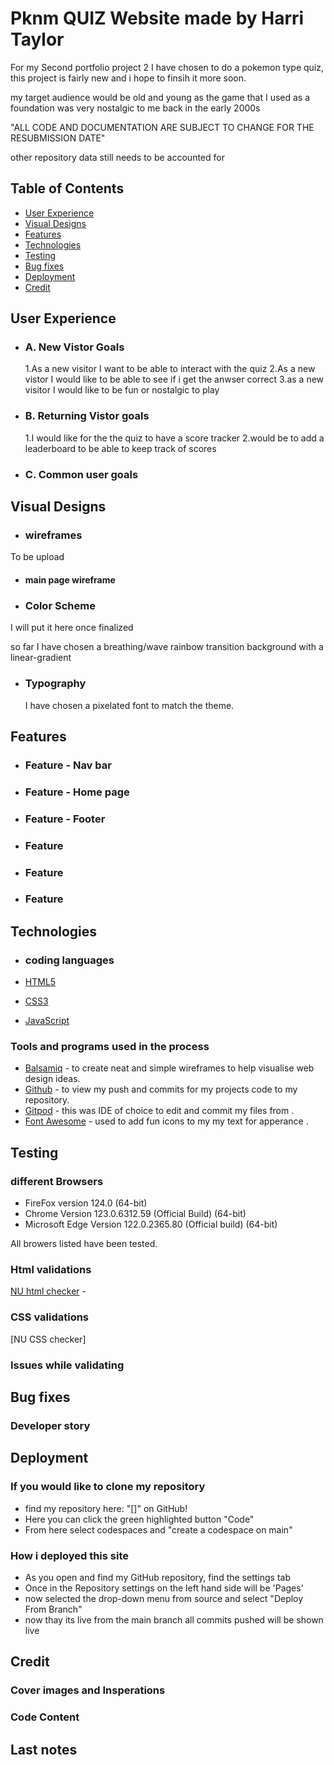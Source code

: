 # Pknm QUIZ Website made by Harri Taylor

For my Second portfolio project 2 I have chosen to do a pokemon type quiz, this project is fairly new and i hope to finsih it more soon.

my target audience would be old and young as the game that I used as a foundation was very nostalgic to me back in the early 2000s

"ALL CODE AND DOCUMENTATION ARE SUBJECT TO CHANGE FOR THE RESUBMISSION DATE"

other repository data still needs to be accounted for

## Table of Contents

* [User Experience](#user-experience)
* [Visual Designs](#visual-design)
* [Features](#features)
* [Technologies](#technologies)
* [Testing](#testing)
* [Bug fixes](#Bug-Issues)
* [Deployment](#deployment)
* [Credit](#credit)

## User Experience

  - ### A. New Vistor Goals

    1.As a new visitor I want to be able to interact with the quiz
    2.As a new vistor I would like to be able to see if i get the anwser correct
    3.as a new visitor I would like to be fun or nostalgic to play

  - ### B. Returning Vistor goals 

    1.I would like for the the quiz to have a score tracker
    2.would be to add a leaderboard to be able to keep track of scores

  - ### C. Common user goals 




## Visual Designs

- ### wireframes
To be upload 

  - #### main page wireframe



- ### Color Scheme

I will put it here once finalized 

so far I have chosen a breathing/wave rainbow transition background with a linear-gradient

- ### Typography
  I have chosen a pixelated font to match the theme.

## Features

 - ### Feature - Nav bar


 - ### Feature - Home page


 - ### Feature - Footer


 - ### Feature 


 - ### Feature


 - ### Feature


## Technologies

- ### coding languages

- [HTML5](https://en.wikipedia.org/wiki/HTML)
- [CSS3](https://en.wikipedia.org/wiki/CSS)
- [JavaScript](https://en.wikipedia.org/wiki/JavaScript)

### Tools and programs used in the process

- [Balsamiq](https://balsamiq.com/) - to create neat and simple wireframes to help visualise web design ideas.
- [Github](https://github.com/) - to view my push and commits for my projects code to my repository.
- [Gitpod](https://www.gitpod.io/) - this was IDE of choice to edit and commit my files from .
- [Font Awesome](https://fontawesome.com/) - used to add fun icons to my my text for apperance .


## Testing 

### different Browsers

- FireFox version 124.0 (64-bit)
- Chrome Version 123.0.6312.59 (Official Build) (64-bit)
- Microsoft Edge Version 122.0.2365.80 (Official build) (64-bit)

All browers listed have been tested.

### Html validations

[NU html checker](https://validator.w3.org/nu/) - 


### CSS validations

[NU CSS checker]

### Issues while validating

## Bug fixes 

### Developer story

## Deployment

### If you would like to clone my repository

- find my repository here: "[]" on GitHub!
- Here you can click the green highlighted button "Code"
- From here select codespaces and "create a codespace on main"

### How i deployed this site 

- As you open and find my GitHub repository, find the settings tab
- Once in the Repository settings on the left hand side will be 'Pages'
- now selected the drop-down menu from source and select "Deploy From Branch"
- now thay its live from the main branch all commits pushed will be shown live

## Credit 

### Cover images and Insperations

### Code Content

## Last notes



